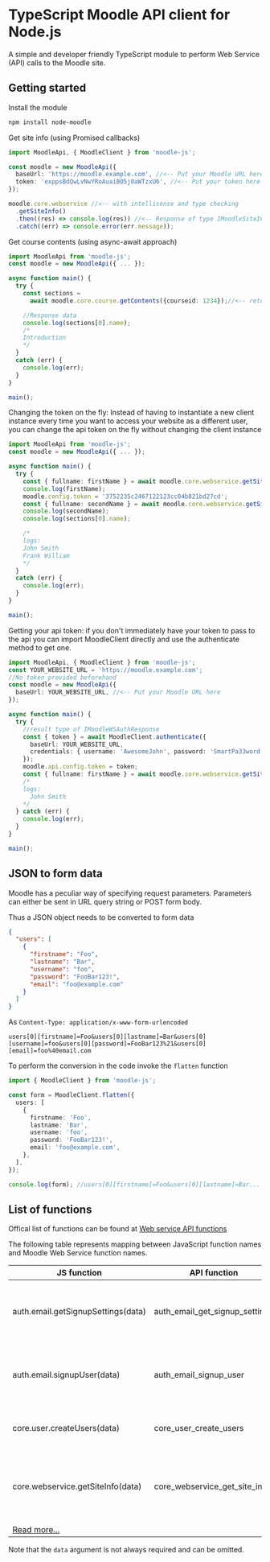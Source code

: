 # TypeScript Moodle API client for Node.js

A simple and developer friendly TypeScript module to perform Web Service (API) calls to the Moodle site.

## Getting started

Install the module

```bash
npm install node-moodle
```

Get site info (using Promised callbacks)

```ts
import MoodleApi, { MoodleClient } from 'moodle-js';

const moodle = new MoodleApi({
  baseUrl: 'https://moodle.example.com', //<-- Put your Moodle URL here
  token: 'exppsBdQwLvNwYRoAuaiBO5j0aWTzxU6', //<-- Put your token here
});

moodle.core.webservice //<-- with intellisense and type checking
  .getSiteInfo()
  .then((res) => console.log(res)) //<-- Response of type IMoodleSiteInfo
  .catch((err) => console.error(err.message));
```

Get course contents (using async-await approach)

```ts
import MoodleApi from 'moodle-js';
const moodle = new MoodleApi({ ... });

async function main() {
  try {
    const sections =
      await moodle.core.course.getContents({courseid: 1234});//<-- returns IMoodleCourseSection[]

    //Response data
    console.log(sections[0].name);
    /*
    Introduction
    */
  }
  catch (err) {
    console.log(err);
  }
}

main();
```

Changing the token on the fly:
Instead of having to instantiate a new client instance every time you want to access your website
as a different user, you can change the api token on the fly without changing the client instance

```ts
import MoodleApi from 'moodle-js';
const moodle = new MoodleApi({ ... });

async function main() {
  try {
    const { fullname: firstName } = await moodle.core.webservice.getSiteInfo();
    console.log(firstName);
    moodle.config.token = '3752235c2467122123cc04b821bd27cd';
    const { fullname: secondName } = await moodle.core.webservice.getSiteInfo();
    console.log(secondName);
    console.log(sections[0].name);

    /*
    logs:
    John Smith
    Frank William
    */
  }
  catch (err) {
    console.log(err);
  }
}

main();
```

Getting your api token:
if you don't immediately have your token to pass to the api you can import MoodleClient directly
and use the authenticate method to get one.

```ts
import MoodleApi, { MoodleClient } from 'moodle-js';
const YOUR_WEBSITE_URL = 'https://moodle.example.com';
//No token provided beforehand
const moodle = new MoodleApi({
  baseUrl: YOUR_WEBSITE_URL, //<-- Put your Moodle URL here
});

async function main() {
  try {
    //result type of IMoodleWSAuthResponse
    const { token } = await MoodleClient.authenticate({
      baseUrl: YOUR_WEBSITE_URL,
      credentials: { username: 'AwesomeJohn', password: 'SmartPa33word' },
    });
    moodle.api.config.token = token;
    const { fullname: firstName } = await moodle.core.webservice.getSiteInfo();
    /*
    logs:
      John Smith
    */
  } catch (err) {
    console.log(err);
  }
}

main();
```

## JSON to form data

Moodle has a peculiar way of specifying request parameters.
Parameters can either be sent in URL query string or POST form body.

Thus a JSON object needs to be converted to form data

```json
{
  "users": [
    {
      "firstname": "Foo",
      "lastname": "Bar",
      "username": "foo",
      "password": "FooBar123!",
      "email": "foo@example.com"
    }
  ]
}
```

As `Content-Type: application/x-www-form-urlencoded`

```
users[0][firstname]=Foo&users[0][lastname]=Bar&users[0][username]=foo&users[0][password]=FooBar123%21&users[0][email]=foo%40email.com
```

To perform the conversion in the code invoke the `flatten` function

```ts
import { MoodleClient } from 'moodle-js';

const form = MoodleClient.flatten({
  users: [
    {
      firstname: 'Foo',
      lastname: 'Bar',
      username: 'foo',
      password: 'FooBar123!',
      email: 'foo@example.com',
    },
  ],
});

console.log(form); //users[0][firstname]=Foo&users[0][lastname]=Bar...
```

## List of functions

Offical list of functions can be found at [Web service API functions](https://docs.moodle.org/dev/Web_service_API_functions)

The following table represents mapping between JavaScript function names and Moodle Web Service function names.

| JS function                                                                         | API function                   | Description                                                    |
| ----------------------------------------------------------------------------------- | ------------------------------ | -------------------------------------------------------------- |
| auth.email.getSignupSettings(data)                                                  | auth_email_get_signup_settings | Get the signup required settings and profile fields.           |
| auth.email.signupUser(data)                                                         | auth_email_signup_user         | Adds a new user (pendingto be confirmed) in the site.          |
| core.user.createUsers(data)                                                         | core_user_create_users         | Create users - admin function                                  |
| core.webservice.getSiteInfo(data)                                                   | core_webservice_get_site_info  | Return some site info / user info / list web service functions |
| [Read more...](https://github.com/papnkukn/node-moodle/blob/main/wiki/functions.md) |                                |                                                                |

Note that the `data` argument is not always required and can be omitted.
